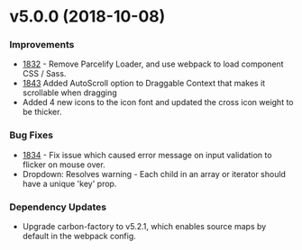 # v5.0.0 (2018-10-08)
### Improvements
* [1832](https://github.com/Sage/carbon/pull/1832) - Remove Parcelify Loader, and use webpack to load component CSS / Sass.
* [1843](https://github.com/Sage/carbon/pull/1843) Added AutoScroll option to Draggable Context that makes it scrollable when dragging
* Added 4 new icons to the icon font and updated the cross icon weight to be thicker.

### Bug Fixes
* [1834](https://github.com/Sage/carbon/pull/1834) - Fix issue which caused error message on input validation to flicker on mouse over.
* Dropdown: Resolves warning - Each child in an array or iterator should have a unique 'key' prop.

### Dependency Updates
* Upgrade carbon-factory to v5.2.1, which enables source maps by default in the webpack config.


